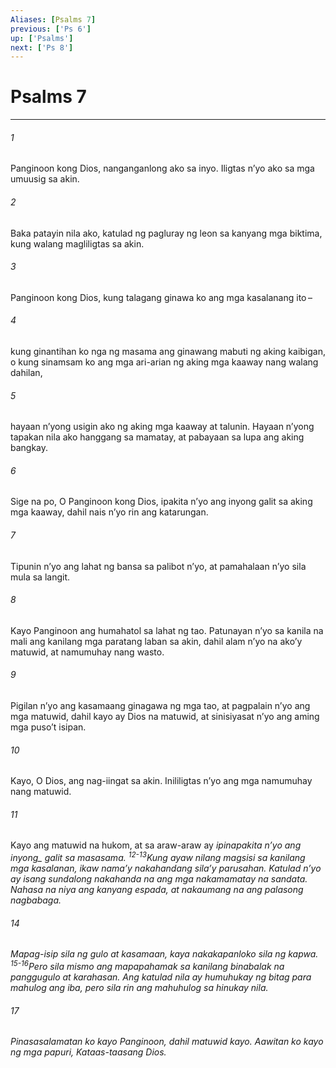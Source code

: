 ```yaml
---
Aliases: [Psalms 7]
previous: ['Ps 6']
up: ['Psalms']
next: ['Ps 8']
---
```

# Psalms 7

***






















###### 1 










Panginoon kong Dios, nanganganlong ako sa inyo. Iligtas nʼyo ako sa mga umuusig sa akin. 





















###### 2 










Baka patayin nila ako, katulad ng pagluray ng leon sa kanyang mga biktima, kung walang magliligtas sa akin. 





















###### 3 










Panginoon kong Dios, kung talagang ginawa ko ang mga kasalanang ito – 





















###### 4 










kung ginantihan ko nga ng masama ang ginawang mabuti ng aking kaibigan, o kung sinamsam ko ang mga ari-arian ng aking mga kaaway nang walang dahilan, 





















###### 5 










hayaan nʼyong usigin ako ng aking mga kaaway at talunin. Hayaan nʼyong tapakan nila ako hanggang sa mamatay, at pabayaan sa lupa ang aking bangkay. 





















###### 6 










Sige na po, O Panginoon kong Dios, ipakita nʼyo ang inyong galit sa aking mga kaaway, dahil nais nʼyo rin ang katarungan. 





















###### 7 










Tipunin nʼyo ang lahat ng bansa sa palibot nʼyo, at pamahalaan nʼyo sila mula sa langit. 





















###### 8 










Kayo Panginoon ang humahatol sa lahat ng tao. Patunayan nʼyo sa kanila na mali ang kanilang mga paratang laban sa akin, dahil alam nʼyo na akoʼy matuwid, at namumuhay nang wasto. 





















###### 9 










Pigilan nʼyo ang kasamaang ginagawa ng mga tao, at pagpalain nʼyo ang mga matuwid, dahil kayo ay Dios na matuwid, at sinisiyasat nʼyo ang aming mga pusoʼt isipan. 





















###### 10 










Kayo, O Dios, ang nag-iingat sa akin. Inililigtas nʼyo ang mga namumuhay nang matuwid. 





















###### 11 










Kayo ang matuwid na hukom, at sa araw-araw ay <i class="trans-change">ipinapakita nʼyo ang inyong_ galit sa masasama. <sup class="versenum">12-13</sup>Kung ayaw nilang magsisi sa kanilang mga kasalanan, ikaw namaʼy nakahandang silaʼy parusahan. Katulad nʼyo ay isang sundalong nakahanda na ang mga nakamamatay na sandata. Nahasa na niya ang kanyang espada, at nakaumang na ang palasong nagbabaga. 





















###### 14 










Mapag-isip sila ng gulo at kasamaan, kaya nakakapanloko sila ng kapwa. <sup class="versenum">15-16</sup>Pero sila mismo ang mapapahamak sa kanilang binabalak na panggugulo at karahasan. Ang katulad nila ay humuhukay ng bitag para mahulog ang iba, pero sila rin ang mahuhulog sa hinukay nila. 





















###### 17 










Pinasasalamatan ko kayo Panginoon, dahil matuwid kayo. Aawitan ko kayo ng mga papuri, Kataas-taasang Dios.
